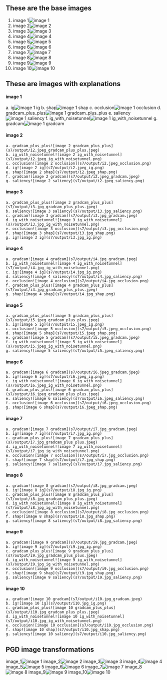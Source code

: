 ## These are the base images

<!-- link all the images from s7/10_pics to this readme file-->

1. image 1![image 1](s7/10_pics/i1.jpeg)
2. image 2![image 2](s7/10_pics/i2.jpeg)
3. image 3![image 3](s7/10_pics/i3.jpg)
4. image 4![image 4](s7/10_pics/i4.jpg)
5. image 5![image 5](s7/10_pics/i5.jpeg)
6. image 6![image 6](s7/10_pics/i6.jpeg)
7. image 7![image 7](s7/10_pics/i7.jpg)
8. image 8![image 8](s7/10_pics/i8.jpg)
9. image 9![image 9](s7/10_pics/i9.jpg)
10. image 10![image 10](s7/10_pics/i10.jpg)


## These are images with explanations

<!-- ['i1.jpeg_ig.png',
 'i1.jpeg_shap.png',
 'i1.jpeg_occlusion.png',
 'i1.jpeg_gradcam_plus_plus.jpeg',
 'i1.jpeg_saliency.png',
 'i1.jpeg_ig_with_noisetunnel.png',
 'i1.jpeg_gradcam.jpeg',
 'i2.jpeg_gradcam_plus_plus.jpeg',
 'i2.jpeg_ig_with_noisetunnel.png',
 'i2.jpeg_occlusion.png',
 'i2.jpeg_ig.png',
 'i2.jpeg_shap.png',
 'i2.jpeg_gradcam.jpeg',
 'i2.jpeg_saliency.png',
 'i3.jpg_gradcam_plus_plus.jpeg',
 'i3.jpg_saliency.png',
 'i3.jpg_gradcam.jpeg',
 'i3.jpg_ig_with_noisetunnel.png',
 'i3.jpg_occlusion.png',
 'i3.jpg_shap.png',
 'i3.jpg_ig.png',
 'i4.jpg_gradcam.jpeg',
 'i4.jpg_ig_with_noisetunnel.png',
 'i4.jpg_ig.png',
 'i4.jpg_saliency.png',
 'i4.jpg_occlusion.png',
 'i4.jpg_gradcam_plus_plus.jpeg',
 'i4.jpg_shap.png',
 'i5.jpeg_occlusion.png',
 'i5.jpeg_shap.png',
 'i5.jpeg_gradcam.jpeg',
 'i5.jpeg_ig_with_noisetunnel.png',
 'i5.jpeg_saliency.png',
 'i5.jpeg_gradcam_plus_plus.jpeg',
 'i5.jpeg_ig.png',
 'i6.jpeg_ig.png',
 'i6.jpeg_occlusion.png',
 'i6.jpeg_saliency.png',
 'i6.jpeg_gradcam_plus_plus.jpeg',
 'i6.jpeg_shap.png',
 'i6.jpeg_gradcam.jpeg',
 'i6.jpeg_ig_with_noisetunnel.png',
 'i7.jpg_ig.png',
 'i7.jpg_saliency.png',
 'i7.jpg_shap.png',
 'i7.jpg_occlusion.png',
 'i7.jpg_gradcam_plus_plus.jpeg',
 'i7.jpg_gradcam.jpeg',
 'i7.jpg_ig_with_noisetunnel.png',
 'i8.jpg_occlusion.png',
 'i8.jpg_ig_with_noisetunnel.png',
 'i8.jpg_ig.png',
 'i8.jpg_saliency.png',
 'i8.jpg_gradcam.jpeg',
 'i8.jpg_shap.png',
 'i8.jpg_gradcam_plus_plus.jpeg',
 'i9.jpg_gradcam.jpeg',
 'i9.jpg_shap.png',
 'i9.jpg_saliency.png',
 'i9.jpg_ig_with_noisetunnel.png',
 'i9.jpg_occlusion.png',
 'i9.jpg_gradcam_plus_plus.jpeg',
 'i9.jpg_ig.png',
 'i10.jpg_gradcam_plus_plus.jpeg',
 'i10.jpg_shap.png',
 'i10.jpg_gradcam.jpeg',
 'i10.jpg_ig_with_noisetunnel.png',
 'i10.jpg_occlusion.png',
 'i10.jpg_ig.png',
 'i10.jpg_saliency.png'] -->

 #### image 1
 a. ig![image 1 ig](s7/output/i1.jpeg_ig.png)
 b. shap![image 1 shap](s7/output/i1.jpeg_shap.png)
 c. occlusion![image 1 occlusion](s7/output/i1.jpeg_occlusion.png)
 d. gradcam_plus_plus![image 1 gradcam_plus_plus](s7/output/i1.jpeg_gradcam_plus_plus.jpeg)
 e. saliency![image 1 saliency](s7/output/i1.jpeg_saliency.png)
 f. ig_with_noisetunnel![image 1 ig_with_noisetunnel](s7/output/i1.jpeg_ig_with_noisetunnel.png)
 g. gradcam![image 1 gradcam](s7/output/i1.jpeg_gradcam.jpeg)

 #### image 2
    a. gradcam_plus_plus![image 2 gradcam_plus_plus](s7/output/i2.jpeg_gradcam_plus_plus.jpeg)
    b. ig_with_noisetunnel![image 2 ig_with_noisetunnel](s7/output/i2.jpeg_ig_with_noisetunnel.png)
    c. occlusion![image 2 occlusion](s7/output/i2.jpeg_occlusion.png)
    d. ig![image 2 ig](s7/output/i2.jpeg_ig.png)
    e. shap![image 2 shap](s7/output/i2.jpeg_shap.png)
    f. gradcam![image 2 gradcam](s7/output/i2.jpeg_gradcam.jpeg)
    g. saliency![image 2 saliency](s7/output/i2.jpeg_saliency.png)


#### image 3
    a. gradcam_plus_plus![image 3 gradcam_plus_plus](s7/output/i3.jpg_gradcam_plus_plus.jpeg)
    b. saliency![image 3 saliency](s7/output/i3.jpg_saliency.png)
    c. gradcam![image 3 gradcam](s7/output/i3.jpg_gradcam.jpeg)
    d. ig_with_noisetunnel![image 3 ig_with_noisetunnel](s7/output/i3.jpg_ig_with_noisetunnel.png)
    e. occlusion![image 3 occlusion](s7/output/i3.jpg_occlusion.png)
    f. shap![image 3 shap](s7/output/i3.jpg_shap.png)
    g. ig![image 3 ig](s7/output/i3.jpg_ig.png)

#### image 4
    a. gradcam![image 4 gradcam](s7/output/i4.jpg_gradcam.jpeg)
    b. ig_with_noisetunnel![image 4 ig_with_noisetunnel](s7/output/i4.jpg_ig_with_noisetunnel.png)
    c. ig![image 4 ig](s7/output/i4.jpg_ig.png)
    d. saliency![image 4 saliency](s7/output/i4.jpg_saliency.png)
    e. occlusion![image 4 occlusion](s7/output/i4.jpg_occlusion.png)
    f. gradcam_plus_plus![image 4 gradcam_plus_plus](s7/output/i4.jpg_gradcam_plus_plus.jpeg)
    g. shap![image 4 shap](s7/output/i4.jpg_shap.png)

#### image 5
    a. gradcam_plus_plus![image 5 gradcam_plus_plus](s7/output/i5.jpeg_gradcam_plus_plus.jpeg)
    b. ig![image 5 ig](s7/output/i5.jpeg_ig.png)
    c. occlusion![image 5 occlusion](s7/output/i5.jpeg_occlusion.png)
    d. shap![image 5 shap](s7/output/i5.jpeg_shap.png)
    e. gradcam![image 5 gradcam](s7/output/i5.jpeg_gradcam.jpeg)
    f. ig_with_noisetunnel![image 5 ig_with_noisetunnel](s7/output/i5.jpeg_ig_with_noisetunnel.png)
    g. saliency![image 5 saliency](s7/output/i5.jpeg_saliency.png)

#### image 6
    a. gradcam![image 6 gradcam](s7/output/i6.jpeg_gradcam.jpeg)
    b. ig![image 6 ig](s7/output/i6.jpeg_ig.png)
    c. ig_with_noisetunnel![image 6 ig_with_noisetunnel](s7/output/i6.jpeg_ig_with_noisetunnel.png)
    d. gradcam_plus_plus![image 6 gradcam_plus_plus](s7/output/i6.jpeg_gradcam_plus_plus.jpeg)
    e. saliency![image 6 saliency](s7/output/i6.jpeg_saliency.png)
    f. occlusion![image 6 occlusion](s7/output/i6.jpeg_occlusion.png)
    g. shap![image 6 shap](s7/output/i6.jpeg_shap.png)

#### image 7
    a. gradcam![image 7 gradcam](s7/output/i7.jpg_gradcam.jpeg)
    b. ig![image 7 ig](s7/output/i7.jpg_ig.png)
    c. gradcam_plus_plus![image 7 gradcam_plus_plus](s7/output/i7.jpg_gradcam_plus_plus.jpeg)
    d. ig_with_noisetunnel![image 7 ig_with_noisetunnel](s7/output/i7.jpg_ig_with_noisetunnel.png)
    e. occlusion![image 7 occlusion](s7/output/i7.jpg_occlusion.png)
    f. shap![image 7 shap](s7/output/i7.jpg_shap.png)
    g. saliency![image 7 saliency](s7/output/i7.jpg_saliency.png)

#### image 8
    a. gradcam![image 8 gradcam](s7/output/i8.jpg_gradcam.jpeg)
    b. ig![image 8 ig](s7/output/i8.jpg_ig.png)
    c. gradcam_plus_plus![image 8 gradcam_plus_plus](s7/output/i8.jpg_gradcam_plus_plus.jpeg)
    d. ig_with_noisetunnel![image 8 ig_with_noisetunnel](s7/output/i8.jpg_ig_with_noisetunnel.png)
    e. occlusion![image 8 occlusion](s7/output/i8.jpg_occlusion.png)
    f. shap![image 8 shap](s7/output/i8.jpg_shap.png)
    g. saliency![image 8 saliency](s7/output/i8.jpg_saliency.png)

#### image 9
    a. gradcam![image 9 gradcam](s7/output/i9.jpg_gradcam.jpeg)
    b. ig![image 9 ig](s7/output/i9.jpg_ig.png)
    c. gradcam_plus_plus![image 9 gradcam_plus_plus](s7/output/i9.jpg_gradcam_plus_plus.jpeg)
    d. ig_with_noisetunnel![image 9 ig_with_noisetunnel](s7/output/i9.jpg_ig_with_noisetunnel.png)
    e. occlusion![image 9 occlusion](s7/output/i9.jpg_occlusion.png)
    f. shap![image 9 shap](s7/output/i9.jpg_shap.png)
    g. saliency![image 9 saliency](s7/output/i9.jpg_saliency.png)

#### image 10
    a. gradcam![image 10 gradcam](s7/output/i10.jpg_gradcam.jpeg)
    b. ig![image 10 ig](s7/output/i10.jpg_ig.png)
    c. gradcam_plus_plus![image 10 gradcam_plus_plus](s7/output/i10.jpg_gradcam_plus_plus.jpeg)
    d. ig_with_noisetunnel![image 10 ig_with_noisetunnel](s7/output/i10.jpg_ig_with_noisetunnel.png)
    e. occlusion![image 10 occlusion](s7/output/i10.jpg_occlusion.png)
    f. shap![image 10 shap](s7/output/i10.jpg_shap.png)
    g. saliency![image 10 saliency](s7/output/i10.jpg_saliency.png)

## PGD image transformations

<!-- ['i1.jpeg',
 'i2.jpeg',
 'i3.jpg',
 'i4.jpg',
 'i5.jpeg',
 'i6.jpeg',
 'i7.jpg',
 'i8.jpg',
 'i9.jpg',
 'i10.jpg'] -->

image_1![image 1](s7/pgd_image/i1.jpeg)
image_2![image 2](s7/pgd_image/i2.jpeg)
image_3![image 3](s7/pgd_imate/i3.jpg)
image_4![image 4](s7/pgd_image/i4.jpg)
image_5![image 5](s7/pgd_image/i5.jpeg)
image_6![image 6](s7/pgd_image/i6.jpeg)
image_7![image 7](s7/pgd_image/i7.jpg)
image_8![image 8](s7/pgd_image/i8.jpg)
image_9![image 9](s7/pgd_image/i9.jpg)
image_10![image 10](s7/pgd_image/i10.jpg)


